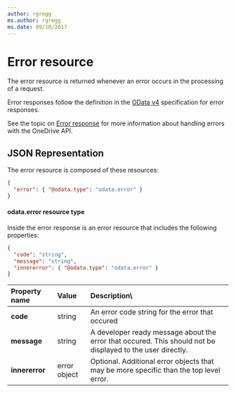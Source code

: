 ```yaml
---
author: rgregg
ms.author: rgregg
ms.date: 09/10/2017
---
```

# Error resource

The error resource is returned whenever an error occurs in the processing
of a request.

Error responses follow the definition in the
[OData v4](http://docs.oasis-open.org/odata/odata-json-format/v4.0/os/odata-json-format-v4.0-os.html#_Toc372793091)
specification for error responses.

See the topic on [Error response](../concepts/errors.md) for more information about
handling errors with the OneDrive API.

## JSON Representation

The error resource is composed of these resources:

<!-- { "blockType": "resource", "@odata.type": "microsoft.graph.error" } -->
```json
{
  "error": { "@odata.type": "odata.error" }  
}
```

#### odata.error resource type

Inside the error response is an error resource that includes the following
properties:

<!-- { "blockType": "resource", "@odata.type": "odata.error", "optionalProperties": [ "target", "details", "innererror"] } -->
```json
{
  "code": "string",
  "message": "string",
  "innererror": { "@odata.type": "odata.error" }
}
```

| Property name  | Value                  | Description\                                                                                               |
|:---------------|:-----------------------|:-----------------------------------------------------------------------------------------------------------|
| **code**       | string                 | An error code string for the error that occured                                                            |
| **message**    | string                 | A developer ready message about the error that occured. This should not be displayed to the user directly. |
| **innererror** | error object           | Optional. Additional error objects that may be more specific than the top level error.                     |


<!-- {
  "type": "#page.annotation",
  "description": "OneDrive API error resource definition.",
  "keywords": "onedrive,api,error,resource",
  "section": "documentation",
  "tocPath": "Resources/Error"
} -->
